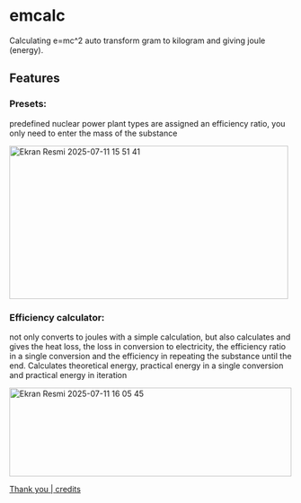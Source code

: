 # emcalc
Calculating e=mc^2 auto transform gram to kilogram and giving joule (energy).

## Features
### Presets:
predefined nuclear power plant types are assigned an efficiency ratio, you only need to enter the mass of the substance

<img width="496" height="273" alt="Ekran Resmi 2025-07-11 15 51 41" src="https://github.com/user-attachments/assets/5a6b92b0-6735-41cb-b5d5-d8bd02dabfc4" />

### Efficiency calculator:

not only converts to joules with a simple calculation, but also calculates and gives the heat loss, the loss in conversion to electricity, the efficiency ratio in a single conversion and the efficiency in repeating the substance until the end.
Calculates theoretical energy, practical energy in a single conversion and practical energy in iteration

<img width="502" height="158" alt="Ekran Resmi 2025-07-11 16 05 45" src="https://github.com/user-attachments/assets/cda84dd2-89d5-4a79-8cf3-ea5be7529152" />

[Thank you | credits](THANKYOU.md)


